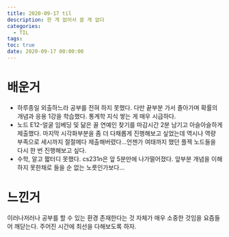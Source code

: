 ```yaml
---
title: 2020-09-17 til
description: 한 게 없어서 쓸 게 없다
categories:
  - TIL
tags:
toc: true
date: 2020-09-17 00:00:00
---
```


# 배운거

- 하루종일 외출하느라 공부를 전혀 하지 못했다. 다만 끝부분 가서 졸아가며 확률의 개념과 응용 1강을 학습했다. 통계학 지식 쌓는 게 매우 시급하다.
- 노드 E12-얼굴 임베딩 및 닮은 꼴 연예인 찾기를 마감시간 2분 남기고 아슬아슬하게 제출했다. 마지막 시각화부분을 좀 더 다채롭게 진행해보고 싶었는데 역시나 역량 부족으로 세시까지 절절메다 제출해버렸다...언젠가 여태까지 했던 플젝 노드들을 다시 한 번 진행해보고 싶다.
- 수학, 알고 짧터디 못했다. cs231n은 앞 5분만에 나가떨어졌다. 앞부분 개념을 이해하지 못한채로 들을 순 없는 노릇인가보다...

# 느낀거

이러나저러나 공부를 할 수 있는 환경 존재한다는 것 자체가 매우 소중한 것임을 요즘들어 깨닫는다. 주어진 시간에 최선을 다해보도록 하자.
